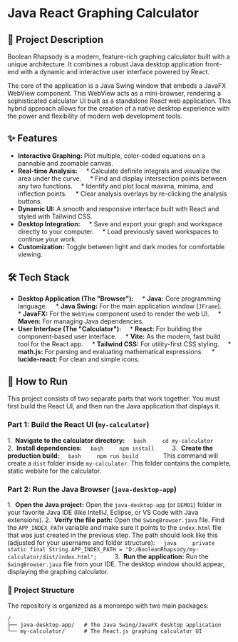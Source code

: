 # Java React Graphing Calculator

## 🚀 Project Description

Boolean Rhapsody is a modern, feature-rich graphing calculator built with a unique architecture. It combines a robust Java desktop application front-end with a dynamic and interactive user interface powered by React.

The core of the application is a Java Swing window that embeds a JavaFX WebView component. This WebView acts as a mini-browser, rendering a sophisticated calculator UI built as a standalone React web application. This hybrid approach allows for the creation of a native desktop experience with the power and flexibility of modern web development tools.

## ✨ Features

* **Interactive Graphing:** Plot multiple, color-coded equations on a pannable and zoomable canvas.
* **Real-time Analysis:**
    * Calculate definite integrals and visualize the area under the curve.
    * Find and display intersection points between any two functions.
    * Identify and plot local maxima, minima, and inflection points.
    * Clear analysis overlays by re-clicking the analysis buttons.
* **Dynamic UI:** A smooth and responsive interface built with React and styled with Tailwind CSS.
* **Desktop Integration:**
    * Save and export your graph and workspace directly to your computer.
    * Load previously saved workspaces to continue your work.
* **Customization:** Toggle between light and dark modes for comfortable viewing.

## 🛠️ Tech Stack

* **Desktop Application (The "Browser"):**
    * **Java:** Core programming language.
    * **Java Swing:** For the main application window (`JFrame`).
    * **JavaFX:** For the `WebView` component used to render the web UI.
    * **Maven:** For managing Java dependencies.
* **User Interface (The "Calculator"):**
    * **React:** For building the component-based user interface.
    * **Vite:** As the modern, fast build tool for the React app.
    * **Tailwind CSS:** For utility-first CSS styling.
    * **math.js:** For parsing and evaluating mathematical expressions.
    * **lucide-react:** For clean and simple icons.

## 🏃 How to Run

This project consists of two separate parts that work together. You must first build the React UI, and then run the Java application that displays it.

### Part 1: Build the React UI (`my-calculator`)

1.  **Navigate to the calculator directory:**
    ```bash
    cd my-calculator
    ```
2.  **Install dependencies:**
    ```bash
    npm install
    ```
3.  **Create the production build:**
    ```bash
    npm run build
    ```
    This command will create a `dist` folder inside `my-calculator`. This folder contains the complete, static website for the calculator.

### Part 2: Run the Java Browser (`java-desktop-app`)

1.  **Open the Java project:** Open the `java-desktop-app` (or `DEMO1`) folder in your favorite Java IDE (like IntelliJ, Eclipse, or VS Code with Java extensions).
2.  **Verify the file path:** Open the `SwingBrowser.java` file. Find the `APP_INDEX_PATH` variable and make sure it points to the `index.html` file that was just created in the previous step. The path should look like this (adjusted for your username and folder structure):
    ```java
    private static final String APP_INDEX_PATH = "D:/BooleanRhapsody/my-calculator/dist/index.html";
    ```
3.  **Run the application:** Run the `SwingBrowser.java` file from your IDE. The desktop window should appear, displaying the graphing calculator.

### 📂 Project Structure

The repository is organized as a monorepo with two main packages:

```
/
├── java-desktop-app/   # The Java Swing/JavaFX desktop application
└── my-calculator/      # The React.js graphing calculator UI
